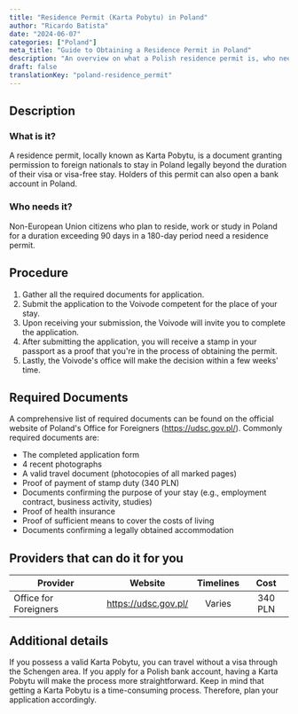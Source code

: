 ```yaml
---
title: "Residence Permit (Karta Pobytu) in Poland"
author: "Ricardo Batista"
date: "2024-06-07"
categories: ["Poland"]
meta_title: "Guide to Obtaining a Residence Permit in Poland"
description: "An overview on what a Polish residence permit is, who needs it, the procedure of getting one, and essential documents required."
draft: false
translationKey: "poland-residence_permit"
---
```


## Description

### What is it?
A residence permit, locally known as Karta Pobytu, is a document granting permission to foreign nationals to stay in Poland legally beyond the duration of their visa or visa-free stay. Holders of this permit can also open a bank account in Poland.

### Who needs it?
Non-European Union citizens who plan to reside, work or study in Poland for a duration exceeding 90 days in a 180-day period need a residence permit. 

## Procedure 

1. Gather all the required documents for application.
2. Submit the application to the Voivode competent for the place of your stay.
3. Upon receiving your submission, the Voivode will invite you to complete the application.
4. After submitting the application, you will receive a stamp in your passport as a proof that you're in the process of obtaining the permit.
5. Lastly, the Voivode's office will make the decision within a few weeks' time. 

## Required Documents 

A comprehensive list of required documents can be found on the official website of Poland's Office for Foreigners (https://udsc.gov.pl/). Commonly required documents are:

- The completed application form
- 4 recent photographs
- A valid travel document (photocopies of all marked pages)
- Proof of payment of stamp duty (340 PLN)
- Documents confirming the purpose of your stay (e.g., employment contract, business activity, studies)
- Proof of health insurance
- Proof of sufficient means to cover the costs of living
- Documents confirming a legally obtained accommodation 

## Providers that can do it for you

| Provider        |     Website     |     Timelines    |       Cost      |
| --------------- | --------------- |  :-------------: | :-------------: |
| Office for Foreigners |  https://udsc.gov.pl/ | Varies |  340 PLN |

## Additional details

If you possess a valid Karta Pobytu, you can travel without a visa through the Schengen area. If you apply for a Polish bank account, having a Karta Pobytu will make the process more straightforward. Keep in mind that getting a Karta Pobytu is a time-consuming process. Therefore, plan your application accordingly.